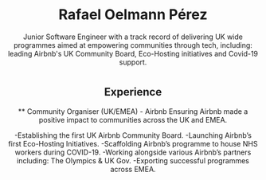 <div align="center">

# Rafael Oelmann Pérez
Junior Software Engineer with a track record of delivering UK wide programmes aimed at empowering communities through tech, including: leading Airbnb's UK Community Board, Eco-Hosting initiatives and Covid-19 support. 
#

## Experience

** Community Organiser (UK/EMEA) - Airbnb 
Ensuring Airbnb made a positive impact to communities across the UK and EMEA.

-Establishing the first UK Airbnb Community Board.
-Launching Airbnb’s first Eco-Hosting Initiatives.
-Scaffolding Airbnb’s programme to house NHS workers during COVID-19.
-Working alongside various Airbnb’s partners including: The Olympics & UK Gov.
-Exporting successful programmes across EMEA.
